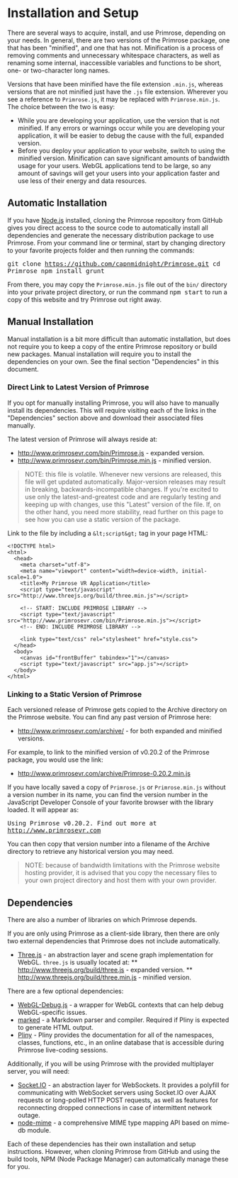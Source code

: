 # Installation and Setup
There are several ways to acquire, install, and use Primrose, depending on your needs.
In general, there are two versions of the Primrose package, one that has been "minified",
and one that has not. Minification is a process of removing comments and unnecessary
whitespace characters, as well as renaming some internal, inaccessible variables 
and functions to be short, one- or two-character long names.

Versions that have been minified have the file extension `.min.js`, whereas versions
that are not minified just have the `.js` file extension. Wherever you see a reference
to `Primrose.js`, it may be replaced with `Primrose.min.js`. The choice between the
two is easy:
* While you are developing your application, use the version that is not minified.
  If any errors or warnings occur while you are developing your application, it
  will be easier to debug the cause with the full, expanded version.
* Before you deploy your application to your website, switch to using the minified
  version. Minification can save significant amounts of bandwidth usage for your
  users. WebGL applications tend to be large, so any amount of savings will get
  your users into your application faster and use less of their energy and data
  resources.

## Automatic Installation
If you have [Node.js](http://www.nodejs.org) installed, cloning the Primrose repository
from GitHub gives you direct access to the source code to automatically install
all dependencies and generate the necessary distribution package to use Primrose.
From your command line or terminal, start by changing directory to your favorite
projects folder and then running the commands:

<tt>git clone https://github.com/capnmidnight/Primrose.git
cd Primrose
npm install
grunt</tt>

From there, you may copy the `Primrose.min.js` file out of the `bin/` directory
into your private project directory, or run the command <kbd>npm start</kbd> to
run a copy of this website and try Primrose out right away.

## Manual Installation
Manual installation is a bit more difficult than automatic installation, but does
not require you to keep a copy of the entire Primrose repository or build new packages.
Manual installation will require you to install the dependencies on your own. See
the final section "Dependencies" in this document.

### Direct Link to Latest Version of Primrose
If you opt for manually installing Primrose, you will also have to manually install
its dependencies. This will require visiting each of the links in the "Dependencies"
section above and download their associated files manually.

The latest version of Primrose will always reside at:
* <http://www.primrosevr.com/bin/Primrose.js> - expanded version.
* <http://www.primrosevr.com/bin/Primrose.min.js> - minified version.

> NOTE: this file is volatile. Whenever new versions are released, this file will
> get updated automatically. Major-version releases may result in breaking,
> backwards-incompatible changes. If you're excited to use only the latest-and-greatest
> code and are regularly testing and keeping up with changes, use this "Latest"
> version of the file. If, on the other hand, you need more stability, read further
> on this page to see how you can use a static version of the package.

Link to the file by including a `&lt;script&gt;` tag in your page HTML:

    <!DOCTYPE html>
    <html>
      <head>
        <meta charset="utf-8">
        <meta name="viewport" content="width=device-width, initial-scale=1.0">
        <title>My Primrose VR Application</title>
        <script type="text/javascript" src="http://www.threejs.org/build/three.min.js"></script>
         
        <!-- START: INCLUDE PRIMROSE LIBRARY -->
        <script type="text/javascript" src="http://www.primrosevr.com/bin/Primrose.min.js"></script>
        <!-- END: INCLUDE PRIMROSE LIBRARY -->
         
        <link type="text/css" rel="stylesheet" href="style.css">
      </head>
      <body>
        <canvas id="frontBuffer" tabindex="1"></canvas>
        <script type="text/javascript" src="app.js"></script>
      </body>
    </html>

### Linking to a Static Version of Primrose
Each versioned release of Primrose gets copied to the Archive directory on the
Primrose website. You can find any past version of Primrose here:
* <http://www.primrosevr.com/archive/> - for both expanded and minified versions.

For example, to link to the minified version of v0.20.2 of the Primrose package, 
you would use the link:
* <http://www.primrosevr.com/archive/Primrose-0.20.2.min.js>

If you have locally saved a copy of `Primrose.js` or `Primrose.min.js` without
a version number in its name, you can find the version number in the JavaScript
Developer Console of your favorite browser with the library loaded. It will appear
as:

<tt>Using Primrose v0.20.2. Find out more at http://www.primrosevr.com</tt>

You can then copy that version number into a filename of the Archive directory
to retrieve any historical version you may need.

> NOTE: because of bandwidth limitations with the Primrose website hosting
> provider, it is advised that you copy the necessary files to your own
> project directory and host them with your own provider.

## Dependencies
There are also a number of libraries on which Primrose depends.

If you are only using Primrose as a client-side library, then there are only two
external dependencies that Primrose does not include automatically.
* [Three.js](http://www.threejs.org) - an abstraction layer and scene graph 
  implementation for WebGL. `three.js` is usually located at:
** <http://www.threejs.org/build/three.js> - expanded version.
** <http://www.threejs.org/build/three.min.js> - minified version.

There are a few optional dependencies:
* [WebGL-Debug.js](https://raw.githubusercontent.com/KhronosGroup/WebGLDeveloperTools/master/src/debug/webgl-debug.js) -
  a wrapper for WebGL contexts that can help debug WebGL-specific issues.
* [marked](https://github.com/chjj/marked) - a Markdown parser and compiler. Required 
  if Pliny is expected to generate HTML output.
* [Pliny](http://www.primrosevr.com/bin/pliny.min.js) - Pliny provides the documentation
  for all of the namespaces, classes, functions, etc., in an online database that
  is accessible during Primrose live-coding sessions.

Additionally, if you will be using Primrose with the provided multiplayer server,
you will need:
* [Socket.IO](http://socket.io/) - an abstraction layer for WebSockets. It provides
  a polyfill for communicating with WebSocket servers using Socket.IO over AJAX
  requests or long-polled HTTP POST requests, as well as features for reconnecting
  dropped connections in case of intermittent network outage.
* [node-mime](https://github.com/broofa/node-mime) - a comprehensive MIME type
  mapping API based on mime-db module.

Each of these dependencies has their own installation and setup instructions. However,
when cloning Primrose from GitHub and using the build tools, NPM (Node Package Manager)
can automatically manage these for you.
